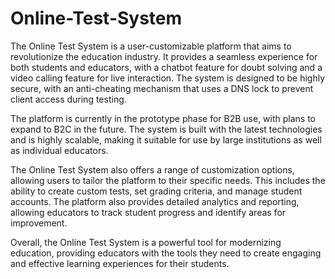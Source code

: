 # Online-Test-System
The Online Test System is a user-customizable platform that aims to revolutionize the education industry. It provides a seamless experience for both students and educators, with a chatbot feature for doubt solving and a video calling feature for live interaction. The system is designed to be highly secure, with an anti-cheating mechanism that uses a DNS lock to prevent client access during testing.

The platform is currently in the prototype phase for B2B use, with plans to expand to B2C in the future. The system is built with the latest technologies and is highly scalable, making it suitable for use by large institutions as well as individual educators.

The Online Test System also offers a range of customization options, allowing users to tailor the platform to their specific needs. This includes the ability to create custom tests, set grading criteria, and manage student accounts. The platform also provides detailed analytics and reporting, allowing educators to track student progress and identify areas for improvement.

Overall, the Online Test System is a powerful tool for modernizing education, providing educators with the tools they need to create engaging and effective learning experiences for their students.
